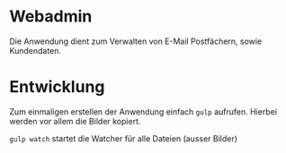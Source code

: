 # Webadmin

Die Anwendung dient zum Verwalten von E-Mail Postfächern, sowie Kundendaten.

# Entwicklung
Zum einmaligen erstellen der Anwendung einfach `gulp` aufrufen.
Hierbei werden vor allem die Bilder kopiert.

`gulp watch` startet die Watcher für alle Dateien (ausser Bilder)

